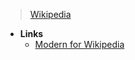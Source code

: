 > [Wikipedia](https://www.wikipedia.org/)

- **Links**
	- [Modern for Wikipedia](https://www.modernwiki.app/)
